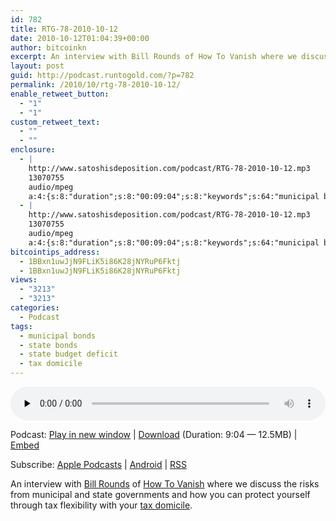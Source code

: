 ```yaml
---
id: 782
title: RTG-78-2010-10-12
date: 2010-10-12T01:04:39+00:00
author: bitcoinkn
excerpt: An interview with Bill Rounds of How To Vanish where we discuss the risks from municipal and state governments and how you can protect yourself through tax flexibility.
layout: post
guid: http://podcast.runtogold.com/?p=782
permalink: /2010/10/rtg-78-2010-10-12/
enable_retweet_button:
  - "1"
  - "1"
custom_retweet_text:
  - ""
  - ""
enclosure:
  - |
    http://www.satoshisdeposition.com/podcast/RTG-78-2010-10-12.mp3
    13070755
    audio/mpeg
    a:4:{s:8:"duration";s:8:"00:09:04";s:8:"keywords";s:64:"municipal bonds, state bonds, state budget deficit, tax domicile";s:6:"author";s:17:"Trace Mayer, J.D.";s:8:"explicit";s:1:"0";}
  - |
    http://www.satoshisdeposition.com/podcast/RTG-78-2010-10-12.mp3
    13070755
    audio/mpeg
    a:4:{s:8:"duration";s:8:"00:09:04";s:8:"keywords";s:64:"municipal bonds, state bonds, state budget deficit, tax domicile";s:6:"author";s:17:"Trace Mayer, J.D.";s:8:"explicit";s:1:"0";}
bitcointips_address:
  - 1BBxn1uwJjN9FLiK5i86K28jNYRuP6Fktj
  - 1BBxn1uwJjN9FLiK5i86K28jNYRuP6Fktj
views:
  - "3213"
  - "3213"
categories:
  - Podcast
tags:
  - municipal bonds
  - state bonds
  - state budget deficit
  - tax domicile
---
```

<!--powerpress_player-->

<div class="powerpress_player" id="powerpress_player_5669">
  <audio class="wp-audio-shortcode" id="audio-782-80" preload="none" style="width: 100%;" controls="controls"><source type="audio/mpeg" src="http://media.blubrry.com/bitcoinruntogold/p/www.satoshisdeposition.com/podcast/RTG-78-2010-10-12.mp3?_=80" /><a href="http://media.blubrry.com/bitcoinruntogold/p/www.satoshisdeposition.com/podcast/RTG-78-2010-10-12.mp3">http://media.blubrry.com/bitcoinruntogold/p/www.satoshisdeposition.com/podcast/RTG-78-2010-10-12.mp3</a></audio>
</div>

<p class="powerpress_links powerpress_links_mp3">
  Podcast: <a href="http://media.blubrry.com/bitcoinruntogold/p/www.satoshisdeposition.com/podcast/RTG-78-2010-10-12.mp3" class="powerpress_link_pinw" target="_blank" title="Play in new window" onclick="return powerpress_pinw('https://www.bitcoin.kn/?powerpress_pinw=782-podcast');" rel="nofollow">Play in new window</a> | <a href="http://media.blubrry.com/bitcoinruntogold/s/www.satoshisdeposition.com/podcast/RTG-78-2010-10-12.mp3" class="powerpress_link_d" title="Download" rel="nofollow" download="RTG-78-2010-10-12.mp3">Download</a> (Duration: 9:04 &#8212; 12.5MB) | <a href="#" class="powerpress_link_e" title="Embed" onclick="return powerpress_show_embed('782-podcast');" rel="nofollow">Embed</a>
</p>

<p class="powerpress_embed_box" id="powerpress_embed_782-podcast" style="display: none;">
  <input id="powerpress_embed_782-podcast_t" type="text" value="<iframe width=&quot;320&quot; height=&quot;30&quot; src=&quot;https://www.bitcoin.kn/?powerpress_embed=782-podcast&amp;powerpress_player=mediaelement-audio&quot; frameborder=&quot;0&quot; scrolling=&quot;no&quot;></iframe>" onclick="javascript: this.select();" onfocus="javascript: this.select();" style="width: 70%;" readOnly />
</p>

<p class="powerpress_links powerpress_subscribe_links">
  Subscribe: <a href="https://itunes.apple.com/WebObjects/MZStore.woa/wa/viewPodcast?id=301670981&mt=2&ls=1#episodeGuid=http%3A%2F%2Fpodcast.runtogold.com%2F%3Fp%3D782" class="powerpress_link_subscribe powerpress_link_subscribe_itunes" title="Subscribe on Apple Podcasts" rel="nofollow">Apple Podcasts</a> | <a href="https://subscribeonandroid.com/www.bitcoin.kn/feed/podcast/" class="powerpress_link_subscribe powerpress_link_subscribe_android" title="Subscribe on Android" rel="nofollow">Android</a> | <a href="https://www.bitcoin.kn/feed/podcast/" class="powerpress_link_subscribe powerpress_link_subscribe_rss" title="Subscribe via RSS" rel="nofollow">RSS</a>
</p>

An interview with <a title="bill rounds" href="http://www.billroundsjd.com" target="_blank">Bill Rounds</a> of <a title="how to vanish" href="http://www.howtovanish.com" target="_blank">How To Vanish</a> where we discuss the risks from municipal and state governments and how you can protect yourself through tax flexibility with your <a title="tax domicile" href="http://taxdomicile.howtovanish.com/" target="_blank">tax domicile</a>.